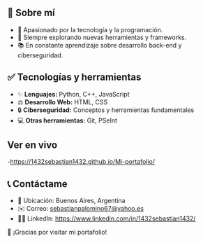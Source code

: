## 🌟 Sobre mí
- 🚀 Apasionado por la tecnología y la programación.
- 🔧 Siempre explorando nuevas herramientas y frameworks.
- 📚 En constante aprendizaje sobre desarrollo back-end y ciberseguridad.



## ✅ Tecnologías y herramientas
- ✨ **Lenguajes:** Python, C++, JavaScript
- ⚖️ **Desarrollo Web:** HTML, CSS
- 🔒 **Ciberseguridad:** Conceptos y herramientas fundamentales
- 💻 **Otras herramientas:** Git, PSeInt

## Ver en vivo
-https://1432sebastian1432.github.io/Mi-portafolio/

## 📞 Contáctame
- 🏡 Ubicación: Buenos Aires, Argentina
- ✉️ Correo: sebastianpalomino67@yahoo.es
- 👨‍💻 LinkedIn: https://www.linkedin.com/in/1432sebastian1432/
  

👋 ¡Gracias por visitar mi portafolio!
